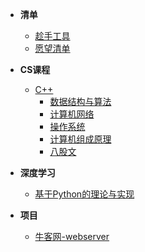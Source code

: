 * **清单**
    * [趁手工具](Other/README)
    * [愿望清单](Other/todolist)
    
* **CS课程**
  * [C++](Note/00C++/README)
    * [数据结构与算法](Note/01DS/README)
    * [计算机网络](Note/01CN/README)
    * [操作系统](Note/01OS/README)
    * [计算机组成原理](Note/01CO/README)
    * [八股文](Note/02Complex/README)
    
* **深度学习**
    * [基于Python的理论与实现](Note/00DL/README)
    
* **项目**
    * [牛客网-webserver](Note/02webserver/README)

